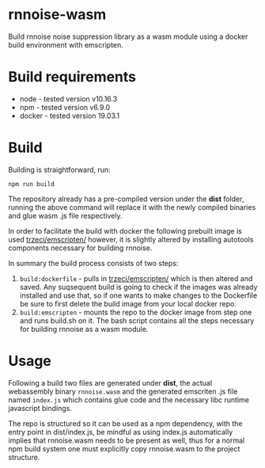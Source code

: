 # rnnoise-wasm

Build rnnoise noise suppression library as a wasm module using a docker build environment with emscripten.

# Build requirements

- node - tested version v10.16.3
- npm  - tested version v6.9.0
- docker - tested version 19.03.1

# Build

Building is straightforward, run:
```
npm run build
```
The repository already has a pre-compiled version under the **dist** folder, running the above command will replace it with the newly compiled binaries and glue wasm .js file respectively.

In order to facilitate the build with docker the following prebuilt image is used [trzeci/emscripten/](https://hub.docker.com/r/trzeci/emscripten/) however, it is slightly altered by installing autotools components necessary for building rnnoise.

In summary the build process consists of two steps:

1. `build:dockerfile` - pulls in [trzeci/emscripten/](https://hub.docker.com/r/trzeci/emscripten/) which is then altered and saved. Any suqsequent build is going to check if the images was already installed and use that, so if one wants to make changes to the Dockerfile be sure to first delete the build image from your local docker repo.
2. `build:emscripten` - mounts the repo to the docker image from step one and runs build.sh on it. The bash script contains all the steps necessary for building rnnoise as a wasm module.

# Usage

Following a build two files are generated under **dist**, the actual webassembly binary `rnnoise.wasm` and the generated emscriten .js file named `index.js` which contains glue code and the necessary libc runtime javascript bindings.

The repo is structured so it can be used as a npm dependency, with the entry point in dist/index.js, be mindful as using index.js
automatically implies that rnnoise.wasm needs to be present as well, thus for a normal npm build system one must explicitly copy rnnoise.wasm to the project structure.

